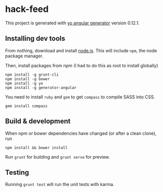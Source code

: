 # hack-feed

This project is generated with [yo angular generator](https://github.com/yeoman/generator-angular)
version 0.12.1.

## Installing dev tools
From nothing, download and install [node.js](https://nodejs.org).  This will include `npm`, the node package manager.

Then, install packages from npm (I had to do this as root to install globally)

```
npm install -g grunt-cli
npm install -g bower
npm install -g yo
npm install -g generator-angular
```

You need to install `ruby` and `gem` to get `compass` to compile SASS into CSS.

```
gem install compass
```

## Build & development

When npm or bower dependencies have changed (or after a clean clone), run

```
npm install && bower install
```

Run `grunt` for building and `grunt serve` for preview.

## Testing

Running `grunt test` will run the unit tests with karma.
